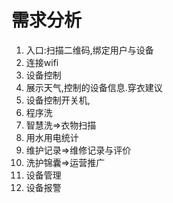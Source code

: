 # 需求分析
1. 入口:扫描二维码,绑定用户与设备
1. 连接wifi
1. 设备控制
1. 展示天气,控制的设备信息.穿衣建议
1. 设备控制开关机,
1. 程序洗
1. 智慧洗=>衣物扫描
1. 用水用电统计
1. 维护记录=>维修记录与评价
1. 洗护锦囊=>运营推广
1. 设备管理
1. 设备报警
